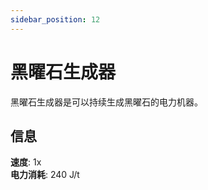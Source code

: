 ```yaml
---
sidebar_position: 12
---
```


# 黑曜石生成器

黑曜石生成器是可以持续生成黑曜石的电力机器。

## 信息

**速度**: 1x  
**电力消耗**: 240 J/t
